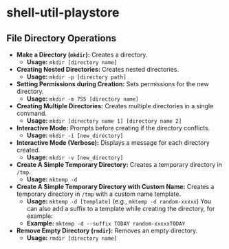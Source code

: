 # shell-util-playstore
## File Directory Operations
- **Make a Directory (`mkdir`):** Creates a directory.
  - **Usage:** `mkdir [directory name]`
- **Creating Nested Directories:** Creates nested directories.
  - **Usage:** `mkdir -p [directory path]`
- **Setting Permissions during Creation:** Sets permissions for the new directory.
  - **Usage:** `mkdir -m 755 [directory name]`
- **Creating Multiple Directories:** Creates multiple directories in a single command.
  - **Usage:** `mkdir [directory name 1] [directory name 2]`
- **Interactive Mode:** Prompts before creating if the directory conflicts.
  - **Usage:** `mkdir -i [new_directory]`
- **Interactive Mode (Verbose):** Displays a message for each directory created.
  - **Usage:** `mkdir -v [new_directory]`
- **Create A Simple Temporary Directory:** Creates a temporary directory in `/tmp`.
  - **Usage:** `mktemp -d`
- **Create A Simple Temporary Directory with Custom Name:** Creates a temporary directory in `/tmp` with a custom name template.
  - **Usage:** `mktemp -d [template]` (e.g., `mktemp -d random-xxxxx`)
  You can also add a suffix to a template while creating the directory, for example:
  - **Example:** `mktemp -d --suffix TODAY random-xxxxxTODAY`
- **Remove Empty Directory (`rmdir`):** Removes an empty directory.
  - **Usage:** `rmdir [directory name]`

